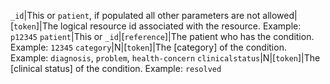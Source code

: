  `_id`|This or `patient`, if populated all other parameters are not allowed|[`token`]|The logical resource id associated with the resource. Example: `p12345`
 `patient`|This or `_id`|[`reference`]|The patient who has the condition. Example: `12345`
 `category`|N|[`token`]|The [category] of the condition. Example: `diagnosis`, `problem`, `health-concern`
 `clinicalstatus`|N|[`token`]|The [clinical status] of the condition. Example: `resolved`
